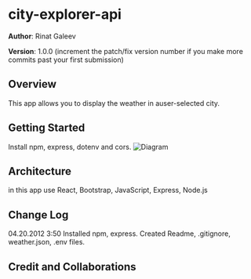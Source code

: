 # city-explorer-api

**Author**: Rinat Galeev

**Version**: 1.0.0 (increment the patch/fix version number if you make more commits past your first submission)

## Overview
This app allows you to display the weather in auser-selected city.


## Getting Started
Install npm, express, dotenv and cors.
![Diagram](./Diagram_Lab07.png)

## Architecture
in this app use React, Bootstrap, JavaScript, Express, Node.js
## Change Log
04.20.2012 3:50 Installed npm, express. Created Readme, .gitignore, weather.json, .env files.

## Credit and Collaborations
